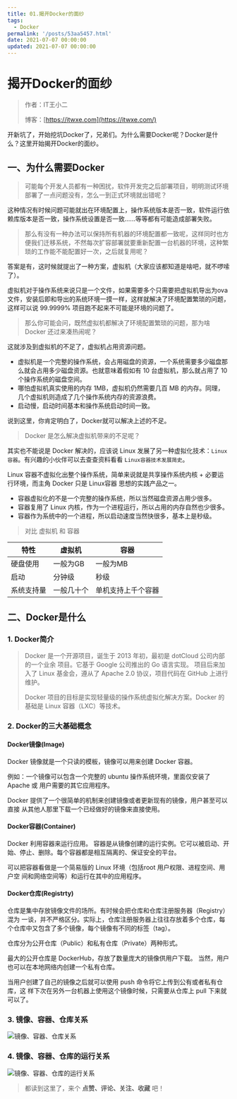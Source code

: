 ```yaml
---
title: 01.揭开Docker的面纱
tags: 
  - Docker
permalink: '/posts/53aa5457.html'
date: 2021-07-07 00:00:00
updated: 2021-07-07 00:00:00
---
```


# 揭开Docker的面纱

> 作者：IT王小二
>
> 博客：[https://itwxe.com](https://itwxe.com/)

开新坑了，开始挖坑Docker了，兄弟们。为什么需要Docker呢？Docker是什么？这里开始揭开Docker的面纱。

## 一、为什么需要Docker

> 可能每个开发人员都有一种困扰，软件开发完之后部署项目，明明测试环境部署了一点问题没有，怎么一到正式环境就出错呢？

这种情况有时候问题可能就出在环境配置上，操作系统版本是否一致，软件运行依赖库版本是否一致，操作系统设置是否一致......等等都有可能造成部署失败。

> 那么有没有一种办法可以保持所有机器的环境配置都一致呢，这样同时也方便我们迁移系统，不然每次扩容部署就要重新配置一台机器的环境，这种繁琐的工作能不能配置好一次，之后就复用呢？

答案是有，这时候就提出了一种方案，虚拟机（大家应该都知道是啥吧，就不啰嗦了）。

虚拟机对于操作系统来说只是一个文件，如果需要多个只需要把虚拟机导出为ova文件，安装后即和导出的系统环境一摸一样，这样就解决了环境配置繁琐的问题，这样可以说 99.9999% 项目跑不起来不可能是环境的问题了。

> 那么你可能会问，既然虚拟机都解决了环境配置繁琐的问题，那为啥 Docker 还过来凑热闹呢？

这就涉及到虚拟机的不足了，虚拟机占用资源问题。
- 虚拟机是一个完整的操作系统，会占用磁盘的资源，一个系统需要多少磁盘那么就会占用多少磁盘资源。也就意味着假如有 10 台虚拟机，那么就占用了 10 个操作系统的磁盘空间。
- 哪怕虚拟机真实使用的内存 1MB，虚拟机仍然需要几百 MB 的内存。同理，几个虚拟机则造成了几个操作系统内存的资源浪费。
- 启动慢，启动时间基本和操作系统启动时间一致。

说到这里，你肯定明白了，Docker就可以解决上述的不足。

> Docker 是怎么解决虚拟机带来的不足呢？

其实也不能说是 Docker 解决的，应该说 Linux 发展了另一种虚拟化技术：`Linux容器`。有兴趣的小伙伴可以去查查资料看看 `Linux容器技术发展简史`。

Linux 容器不虚拟化出整个操作系统，简单来说就是共享操作系统内核 + 必要运行环境，而主角 Docker 只是 Linux容器 思想的实践产品之一。

- 容器虚拟化的不是一个完整的操作系统，所以当然磁盘资源占用少很多。
- 容器复用了 Linux 内核，作为一个进程运行，所以占用的内存自然也少很多。
- 容器作为系统中的一个进程，所以启动速度当然快很多，基本上是秒级。

> 对比 虚拟机 和 容器

| 特性       | 虚拟机     | 容器               |
| ---------- | ---------- | ------------------ |
| 硬盘使用   | 一般为GB   | 一般为MB           |
| 启动       | 分钟级     | 秒级               |
| 系统支持量 | 一般几十个 | 单机支持上千个容器 |

## 二、Docker是什么

### 1. Docker简介

> Docker 是一个开源项目，诞生于 2013 年初，最初是 dotCloud 公司内部的一个业余 项目。它基于 Google 公司推出的 Go 语言实现。 项目后来加入了 Linux 基金会，遵从了 Apache 2.0 协议，项目代码在 GitHub 上进行维护。
>
> Docker 项目的目标是实现轻量级的操作系统虚拟化解决方案。Docker 的基础是 Linux 容器（LXC）等技术。

### 2. Docker的三大基础概念

#### Docker镜像(Image)

Docker 镜像就是一个只读的模板，镜像可以用来创建 Docker 容器。 

例如：一个镜像可以包含一个完整的 ubuntu 操作系统环境，里面仅安装了 Apache 或 用户需要的其它应用程序。

Docker 提供了一个很简单的机制来创建镜像或者更新现有的镜像，用户甚至可以直接 从其他人那里下载一个已经做好的镜像来直接使用。

#### Docker容器(Container)

Docker 利用容器来运行应用。 容器是从镜像创建的运行实例。它可以被启动、开始、停止、删除。每个容器都是相互隔离的、保证安全的平台。

可以把容器看做是一个简易版的 Linux 环境（包括root 用户权限、进程空间、用户空 间和网络空间等）和运行在其中的应用程序。

#### Docker仓库(Registrty)

仓库是集中存放镜像文件的场所。有时候会把仓库和仓库注册服务器（Registry）混为 一谈，并不严格区分。实际上，仓库注册服务器上往往存放着多个仓库，每个仓库中又包含了多个镜像，每个镜像有不同的标签（tag）。

 仓库分为公开仓库（Public）和私有仓库（Private）两种形式。

最大的公开仓库是 DockerHub，存放了数量庞大的镜像供用户下载。 当然，用户也可以在本地网络内创建一个私有仓库。

当用户创建了自己的镜像之后就可以使用 push 命令将它上传到公有或者私有仓库，这 样下次在另外一台机器上使用这个镜像时候，只需要从仓库上 pull 下来就可以了。

### 3. 镜像、容器、仓库关系

![镜像、容器、仓库关系](https://images.itwxe.com/images/2021/08/05/6bd72db05fa87.png)

### 4. 镜像、容器、仓库的运行关系

![镜像、容器、仓库的运行关系](https://images.itwxe.com/images/2021/08/05/0c1518fe6157e.png)

> 都读到这里了，来个 **点赞、评论、关注、收藏** 吧！
